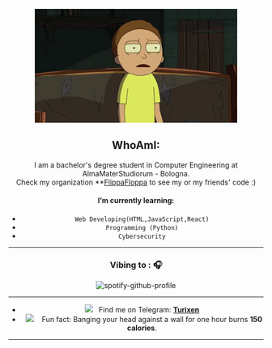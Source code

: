 <!--img src="https://github.com/SP-XD/SP-XD/blob/main/sunrise_clickedbyme.jpeg?raw=true" width="1000px"-->

<div align="center" width="50">

<img src="https://github.com/Turixen/Turixen/blob/fccd1f6a5682f7e7a86ca61e4c006f8c1b68f935/MortyGif.gif?raw=true" href="https://github.com/Turixen" alt="Hello Coders" width="400"/> <br>

## WhoAmI:
I am a bachelor's degree student in Computer Engineering at AlmaMaterStudiorum - Bologna.</br>
Check my organization **[FlippaFloppa](https://github.com/FlippaFloppa) to see my or my friends' code :)
#### I’m currently learning:
- `Web Developing(HTML,JavaScript,React)`
- `Programming (Python)`
- `Cybersecurity`


<hr/>
<h3>Vibing to : 🎧  </h3>

![spotify-github-profile](https://spotify-github-profile.vercel.app/api/view?uid=11154588208&cover_image=true&theme=default)
[](https://github.com/kittinan/spotify-github-profile)<br>

<!--
![](https://komarev.com/ghpvc/?username=SP-XD&style=flat&color=orange&label=PROFILE+VIEWS)
[[![Hits](https://hits.seeyoufarm.com/api/count/incr/badge.svg?url=https%3A%2F%2Fgithub.com%2FTurixen%2F&count_bg=%2379C83D&title_bg=%23FFFFFF&icon=&icon_color=%23050505&title=Hits&edge_flat=false)](https://hits.seeyoufarm.com)
[![Hits](https://hits.seeyoufarm.com/api/count/incr/badge.svg?url=https%3A%2F%2Fgithub.com%2FSP-XD&count_bg=%2379C83D&title_bg=%23555555&icon=mediafire.svg&icon_color=%23E7E7E7&title=HITS&edge_flat=false)
](https://hits.seeyoufarm.com)e
[![telegram badge](https://img.shields.io/badge/SP-XD-grey?style=flat&logo=telegram)](https://t.me/pik0chu007) <br>

 -->

<hr></hr>

- <img src="https://github.com/SP-XD/SP-XD/blob/main/images/letterbox.gif?raw=true" width="25" /> &nbsp; Find me on Telegram: **[Turixen](https://t.me/Giorgio_030)**<br>
- &nbsp;&nbsp;<img src="https://github.com/SP-XD/SP-XD/blob/main/images/lightning.gif?raw=true" width="12" />&nbsp;&nbsp;&nbsp;&nbsp;Fun fact: Banging your head against a wall for one hour burns **150 calories**.<br>

<div align="center" >
  
<a  href="https://github.com/Turixen">
 
 <!--
<img alt="SP-XD's github stats" width="50%" src="https://github-readme-stats.vercel.app/api?username=SP-XD&show_icons=true&count_private=true&hide_border=true&bg_color=50,e96205,904e99&title_color=fff&text_color=fff&icon_color=f2f2f2" href="https://github.com/sp-xd" />
<img alt="Top Langs" width="42%" src="https://github-readme-stats.vercel.app/api/top-langs/?username=sp-xd&layout=compact&count_private=true&&hide_border=true&bg_color=904e99&title_color=fff&text_color=fff&icon_color=f2f2f2&hide=jupyter%20notebook&langs_count=5" href="https://github.com/sp-xd" />
-->
</a>

<hr></hr>

</div><!--img src="https://github.com/SP-XD/SP-XD/blob/main/sunrise_clickedbyme.jpeg?raw=true" width="1000px"-->

